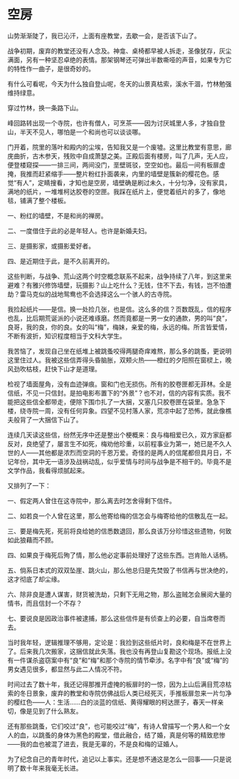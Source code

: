    

# 空房

山势渐渐陡了，我已沁汗，上面有座教堂，去歇一会，是否该下山了。

战争初期，废弃的教堂还没有人念及。神龛、桌椅都早被人拆走，圣像犹存，灰尘满面，另有一种坚忍卓绝的表情。那架钢琴还可弹出半数嘶哑的声音，如果专为它的特性作一曲子，是很奇妙的。

有什么可看呢，今天为什么独自登山呢，冬天的山景真枯索，溪水干涸，竹林勉强维持绿意。

穿过竹林，换一条路下山。

峰回路转出现一个寺院，也许有僧人，可烹茶——因为讨厌城里人多，才独自登山，半天不见人，哪怕是一个和尚也可以谈谈哪。

门开着，院里的落叶和殿内的尘埃，告知我又是一个废墟。这里比教堂有意思，廊庑曲折，古木参天，残败中自成萧瑟之美。正殿后面有楼房，叫了几声，无人应，便登楼窥探——一排三间，两间没门，垩壁斑驳，空空如也。最后一间有板扉虚掩，我推而赶紧缩手——整片粉红扑面袭来，内里的墙壁是簇新的樱花色。感觉“有人”，定睛搜看，才知也是空房，墙壁确是刷过未久，十分匀净，没有家具，满地的纸片，一堆堆柯达胶卷的空匣。我踩在纸片上，便觉着纸片的多了，像地毯，铺满了整个楼板。

  

一、粉红的墙壁，不是和尚的禅房。

二、一度借住于此的必是年轻人。也许是新婚夫妇。

三、是摄影家，或摄影爱好者。

四、是近期住于此，是不久前离开的。

  

这些判断，与战争、荒山这两个时空概念联系不起来，战争持续了八年，到这里来避难？有雅兴修饰墙壁，玩摄影？山上吃什么？无钱，住不下去，有钱，岂不怕遭劫？雷马克似的战地鸳鸯也不会选择这么一个骇人的古寺院。

我捡起纸片——是信。换一处捡几张，也是信。这么多的信？页数既乱，信的程序也乱，比后期荒诞派的小说还难琢磨。然而竟都是一男一女的通款，男的叫“良”，良哥，我的良，你的良。女的叫“梅”，梅妹，亲爱的梅，永远的梅。所言皆爱情，不断有波折，知识程度相当于文科大学生。

我苦恼了，发现自己坐在纸堆上被跳蚤咬得两腿奇痒难熬，那么多的跳蚤，更说明这里住过人。我被这些信弄得头昏脑胀，双颊火热——橙红的夕阳照在窗棂上，晚风劲吹枯枝，赶快下山才是道理。

检视了墙面屋角，没有血迹弹痕。窗和门也无损伤。所有的胶卷匣都无菲林。全是信纸，不见一只信封。是拍电影布置下的“外景”？也不对，信的内容有实质。我不能把这些信全都带走，便除下围巾扎了一大捆，又塞几只胶卷匣在袋里。急急下楼，绕寺院一周，没有任何异象。四望不见村落人家，荒凉中起了恐怖，就此像樵夫般背了一大捆信下山了。

连续几天读这些信，纷然无序中还是整出个梗概来：良与梅相爱已久，双方家庭都反对，良绝望了，屡言生不如死，梅劝他珍重，以前程事业为第一，她已是不久人世的人——其他都是浓烈而空洞的千恩万爱。奇怪的是两人的信尾都但具月日，不记年份，其中无一语涉及战祸动乱，似乎爱情与时间与战争是不相干的。毕竟不是文学作品，我看得烦腻起来。

又排列了一下：

  

一、假定两人曾住在这寺院中，那么离去时怎舍得剩下信件。

二、如若良一个人曾在这里，那么他寄给梅的信怎会与梅寄给他的信散乱在一起。

三、要是梅先死，死前将良给她的信悉数退回，那么良该万分珍惜这些遗物，何致如此狼藉而不顾。

四、如果良于梅死后殉了情，那么他必定事前处理好了这些东西。岂肯贻人话柄。

五、倘系日本式的双双坠崖、跳火山，那么他总归是先焚毁了书信再与世决绝的，这才彻底了却尘缘。

六、除非良是遭人谋害，财货被洗劫，只剩下无用之物，那么盗贼怎会展阅大量的情书，而且信封一个不存？

七、要说良是因政治事件被逮捕，那么这些信件是有侦查上的必要，自当席卷而去。

  

当时我年轻，逻辑推理不够用，定论是：我捡到这些纸片时，良和梅是不在世界上了。后来我几次搬家，这捆信就此失落。我也没有再登山复勘这个现场。报纸上没有一件谋杀盗窃案中有“良”和“梅”和那个寺院的情节牵涉。名字中有“良”或“梅”的男女遇见很多，都显然与此二人情况不符。

时间过去了数十年，我还记得那推开虚掩的板扉时的一惊，因为上山后满目荒凉枯索的冬日景象，废弃的教堂和寺院仿佛战后人类已经死灭，手推板扉忽来一片匀净的樱红色——人：生活……白的淡蓝的信纸、黄得耀眼的柯达匣子，春天一样亲切，像是见到了什么熟友。

还有那些跳蚤，它们咬过“良”，也可能咬过“梅”，有诗人曾描写一个男人和一个女人的血，以跳蚤的身体为黑色的殿堂，借此融合，结了婚，真是何等的精致悲惨——我的血也被混了进去，我是无辜的，不是良和梅的证婚人。

为了纪念自己的青年时代，追记以上事实。还是想不通这是怎么一回事——只是说明了数十年来我毫无长进。